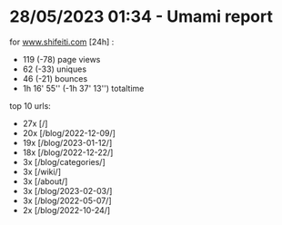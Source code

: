 # 28/05/2023 01:34 - Umami report
for www.shifeiti.com [24h] :

 - 119 (-78) page views
 - 62 (-33) uniques
 - 46 (-21) bounces
 - 1h 16' 55'' (-1h 37' 13'') totaltime


top 10 urls:
 - 27x [/]
 - 20x [/blog/2022-12-09/]
 - 19x [/blog/2023-01-12/]
 - 18x [/blog/2022-12-22/]
 - 3x [/blog/categories/]
 - 3x [/wiki/]
 - 3x [/about/]
 - 3x [/blog/2023-02-03/]
 - 3x [/blog/2022-05-07/]
 - 2x [/blog/2022-10-24/]


